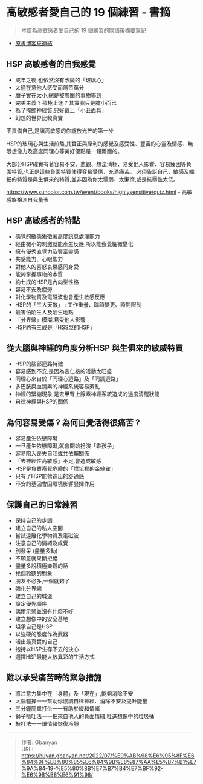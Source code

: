 # 高敏感者愛自己的 19 個練習 - 書摘


> 本篇為高敏感者愛自己的 19 個練習的閱讀後摘要筆記

- [原書博客來連結](https://www.books.com.tw/products/0010811302)

## HSP 高敏感者的自我感覺

* 成年之後,也依然沒有改變的「玻璃心」
* 太過在意他人感受而痛苦萬分
* 膽子實在太小,總是被周圍的事物嚇到
* 完美主義 ? 積極上進 ? 其實我只是膽小而已
* 為了掩飾神經質,只好戴上「小丑面具」
* 幻想的世界比較真實

不責備自己,是讓高敏感的你綻放光芒的第一步

HSP的玻璃心與生活煎熬,其實正與犀利的感覺及感受性、豐富的心靈及情感、無限想像力及高度同理心等美好優點是一體兩面的。

大部分HSP確實有著容易不安、悲觀、想法消極、易受他人影響、容易疲困等負面特質,也正是這些負面特質使得容易受傷，充滿痛苦。
必須告訴自己，敏感及纖細的特質是與生俱來的特質,並非因為你太懦弱、太懶惰,或是抗壓性太低。

https://www.suncolor.com.tw/event/books/highlysensitive/quiz.html - 高敏感族檢測自我量表

## HSP 高敏感者的特點

* 感覺的敏感象徵著高度訊息處理能力
* 經由微小的刺激就能產生反應,所以能察覺細微變化
* 擁有優秀直覺力及豐富靈感
* 共感能力、心眼能力
* 對他人的喜怒哀樂感同身受
* 能夠掌握事物的本質
* 約七成的HSP是內向型性格
* 容易不安及疲勞
* 對化學物質及電磁波也會產生敏感反應
* HSP的「三大天敵」 : 工作重疊、臨時變更、時間限制
* 最害怕陌生人及陌生地點
* 「分界線」模糊,易受他人影響
* HSP約有三成是「HSS型的HSP」

## 從大腦與神經的角度分析HSP 與生俱來的敏威特買

* HSP的腦部迥路特徵
* 容易感到不安,是因為杏仁核的活動太旺盛
* 同理心來自於「同理心迴路」及「同調迴路」
* 多巴胺與血清素的神經系統容易紊亂
* 神經的緊繃現象,是去甲腎上腺素神經系統造成的過度清醒狀能
* 自律神經與HSP的關係

## 為何容易受傷 ? 為何自覺活得很痛苦 ?

* 容易產生依戀障礙
* 一旦產生依戀障礙,就會開始扮演「乖孩子」
* 容易陷入喪失自我或共依賴關係
* 「去神經性高敏感」不足,會造成敏感
* HSP是負責察覺危險的「煤坑裡的金絲雀」
* 只有了HSP能營造出的舒適感
* 不安的基因會因環境影響發揮作用

## 保護自己的日常練習

- 保持自己的步調
- 建立自己的私人空間
- 嘗試遠離化學物質及電磁波
- 注意自己的情緒及咸覺
- 別發呆 (盡量多動)
- 不願意就果斷拒絕
- 盡量多說積極樂觀的話
- 找個聆聽的對象
- 朋友不必多,一個就夠了
- 強化分界線
- 建立自己的城堡
- 設定優先順序
- 偶爾示弱並沒有什麼不好
- 建立想像中的安全基地
- 坦承自己是HSP
- 以強硬的態度作為武器
- 活出最真實的自己
- 抱持以HSP生存下去的決心
- 選擇HSP最能大放異彩的生活方式

## 難以承受痛苦時的緊急措施

* 將注意力集中在「身體」及「現在」,能夠消除不安
* 大腦體操一一幫助你協調自律神經、消除不安及提升能量
* 三分鐘簡單打坐一一有助於緩和情緒
* 獅子嘔吐法一一把來自他人的負面情緒,吐進想像中的垃圾桶
* 敲打法一一讓情緒恢復冷靜


---

> 作者: Gbanyan  
> URL: https://huyan.gbanyan.net/2022/07/%E9%AB%98%E6%95%8F%E6%84%9F%E8%80%85%E6%84%9B%E8%87%AA%E5%B7%B1%E7%9A%84-19-%E5%80%8B%E7%B7%B4%E7%BF%92-%E6%9B%B8%E6%91%98/  

